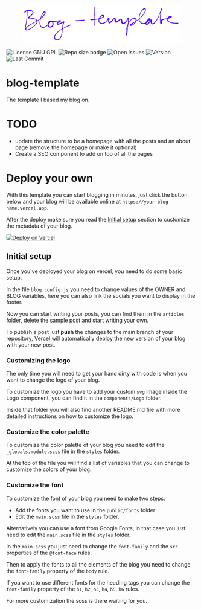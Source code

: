 <p align="center">  
  <a href="#" style="margin: 10px">
    <img width="auto" height="100px" src="logo.png" />
  </a>
</p>

![License GNU GPL](https://img.shields.io/github/license/andreaiaia/blog-template)
![Repo size badge](https://img.shields.io/github/repo-size/andreaiaia/blog-template)
![Open Issues](https://img.shields.io/github/issues/andreaiaia/blog-template)
![Version](https://img.shields.io/github/package-json/v/andreaiaia/blog-template)
![Last Commit](https://img.shields.io/github/last-commit/andreaiaia/blog-template)

# blog-template

The template I based my blog on.

# TODO

- update the structure to be a homepage with all the posts and an about page (remove the homepage or make it optional)
- Create a SEO component to add on top of all the pages

# Deploy your own

With this template you can start blogging in minutes, just click the button below and your blog will be available online at `https://your-blog-name.vercel.app`.

After the deploy make sure you read the [Initial setup](#initial-setup) section to customize the metadata of your blog.

[![Deploy on Vercel](https://vercel.com/button)](https://vercel.com/new/clone?s=https%3A%2F%2Fgithub.com%2Fandreaiaia%2Fblog-template&showOptionalTeamCreation=false)

## Initial setup

Once you've deployed your blog on vercel, you need to do some basic setup.

In the file `blog.config.js` you need to change values of the OWNER and BLOG variables, here you can also link the socials you want to display in the footer.

Now you can start writing your posts, you can find them in the `articles` folder, delete the sample post and start writing your own.

To publish a post just **push** the changes to the main branch of your repository, Vercel will automatically deploy the new version of your blog with your new post.

### Customizing the logo

The only time you will need to get your hand dirty with code is when you want to change the logo of your blog.

To customize the logo you have to add your custom `svg` image inside the Logo component, you can find it in the `components/Logo` folder.

Inside that folder you will also find another README.md file with more detailed instructions on how to customize the logo.

### Customize the color palette

To customize the color palette of your blog you need to edit the `_globals.module.scss` file in the `styles` folder.

At the top of the file you will find a list of variables that you can change to customize the colors of your blog.

### Customize the font

To customize the font of your blog you need to make two steps:

- Add the fonts you want to use in the `public/fonts` folder
- Edit the `main.scss` file in the `styles` folder.

Alternatively you can use a font from Google Fonts, in that case you just need to edit the `main.scss` file in the `styles` folder.

In the `main.scss` you just need to change the `font-family` and the `src` properties of the `@font-face` rules.

Then to apply the fonts to all the elements of the blog you need to change the `font-family` property of the `body` rule.

If you want to use different fonts for the heading tags you can change the `font-family` property of the `h1`, `h2`, `h3`, `h4`, `h5`, `h6` rules.

For more customization the scss is there waiting for you.
